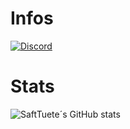 # Infos
[![Discord](https://img.shields.io/discord/1010577269418377287?color=blue&label=Discord&logo=discord&logoColor=white&style=for-the-badge)](https://discord.gg/qCfzGMuCb4)
# Stats
![SaftTuete´s GitHub stats](https://github-readme-stats.vercel.app/api?username=safttuete&show_icons=true&theme=transparent)
